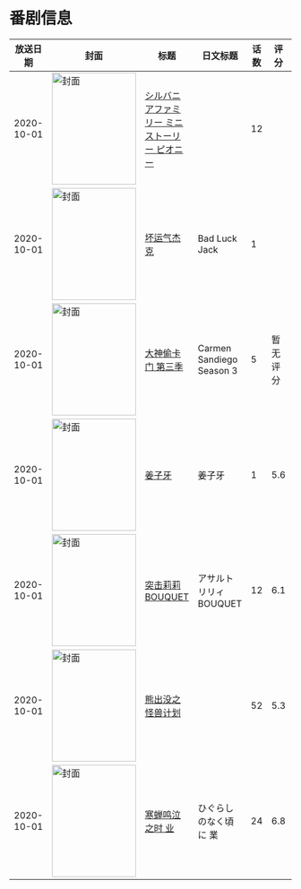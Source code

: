 # 番剧信息

|放送日期|封面|标题|日文标题|话数|评分|评分人数|
|---|---|---|---|---|---|---|
|2020-10-01|<img src="https://lain.bgm.tv/pic/cover/c/4f/2d/407236_72IAu.jpg" alt="封面" style="width:150px;height:200px;object-fit:cover;">|[シルバニアファミリー ミニストーリー ピオニー](https://bangumi.tv/subject/407236)||12|||
|2020-10-01|<img src="https://lain.bgm.tv/pic/cover/c/59/ed/430302_LW61q.jpg" alt="封面" style="width:150px;height:200px;object-fit:cover;">|[坏运气杰克](https://bangumi.tv/subject/430302)|Bad Luck Jack|1|||
|2020-10-01|<img src="https://lain.bgm.tv/pic/cover/c/bc/ad/324271_Vm8Vc.jpg" alt="封面" style="width:150px;height:200px;object-fit:cover;">|[大神偷卡门 第三季](https://bangumi.tv/subject/324271)|Carmen Sandiego Season 3|5|暂无评分|少于10人评分|
|2020-10-01|<img src="https://lain.bgm.tv/pic/cover/c/43/2c/291286_qGcCX.jpg" alt="封面" style="width:150px;height:200px;object-fit:cover;">|[姜子牙](https://bangumi.tv/subject/291286)|姜子牙|1|5.6|1363人评分|
|2020-10-01|<img src="https://lain.bgm.tv/pic/cover/c/61/f8/292712_pACzh.jpg" alt="封面" style="width:150px;height:200px;object-fit:cover;">|[突击莉莉 BOUQUET](https://bangumi.tv/subject/292712)|アサルトリリィ BOUQUET|12|6.1|2575人评分|
|2020-10-01|<img src="https://lain.bgm.tv/pic/cover/c/5e/9b/394413_3SL4f.jpg" alt="封面" style="width:150px;height:200px;object-fit:cover;">|[熊出没之怪兽计划](https://bangumi.tv/subject/394413)||52|5.3|16人评分|
|2020-10-01|<img src="https://lain.bgm.tv/pic/cover/c/1e/83/297969_Cn5jJ.jpg" alt="封面" style="width:150px;height:200px;object-fit:cover;">|[寒蝉鸣泣之时 业](https://bangumi.tv/subject/297969)|ひぐらしのなく頃に 業|24|6.8|2866人评分|
